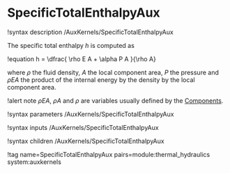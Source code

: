 # SpecificTotalEnthalpyAux

!syntax description /AuxKernels/SpecificTotalEnthalpyAux

The specific total enthalpy $h$ is computed as

!equation
h = \dfrac{ \rho E A + \alpha P A }{\rho A}

where $\rho$ the fluid density, $A$ the local component area, $P$ the pressure and
$\rho E A$ the product of the internal energy by the density by the local component area.

!alert note
$\rho E A$, $\rho A$ and $\rho$ are variables usually defined by the [Components](syntax/Components/index.md).

!syntax parameters /AuxKernels/SpecificTotalEnthalpyAux

!syntax inputs /AuxKernels/SpecificTotalEnthalpyAux

!syntax children /AuxKernels/SpecificTotalEnthalpyAux

!tag name=SpecificTotalEnthalpyAux pairs=module:thermal_hydraulics system:auxkernels
